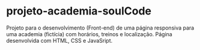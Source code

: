 # projeto-academia-soulCode
Projeto para o desenvolvimento (Front-end) de uma página responsiva para uma academia (fictícia) com horários, treinos e localização. Página desenvolvida com HTML, CSS e JavaSript.
